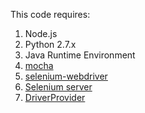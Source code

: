 This code requires:

1. Node.js
2. Python 2.7.x
3. Java Runtime Environment
4. [mocha](http://mochajs.org/)
5. [selenium-webdriver](https://www.npmjs.com/package/selenium-webdriver)
6. [Selenium server](http://www.seleniumhq.org/download/)
7. [DriverProvider](https://gist.github.com/mistakster/26fc3d1e7b429953e434)
